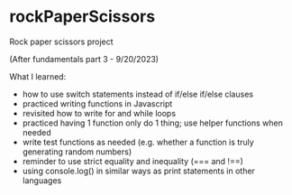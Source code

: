 # rockPaperScissors
Rock paper scissors project

(After fundamentals part 3 - 9/20/2023)

What I learned:
- how to use switch statements instead of if/else if/else clauses
- practiced writing functions in Javascript
- revisited how to write for and while loops
- practiced having 1 function only do 1 thing; use helper functions when needed
- write test functions as needed (e.g. whether a function is truly generating random numbers)
- reminder to use strict equality and inequality (=== and !==)
- using console.log() in similar ways as print statements in other languages
